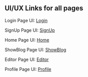 ## UI/UX Links for all pages

Login Page UI: [Login](https://www.figma.com/design/tUMdUYuIO8U0f5h3ozBono/Login?m=auto&t=vq2jm9T7XBUhLVQn-6)

SignUp Page UI: [SignUp](https://www.figma.com/design/WJDhuDe7Ph0CUIehCCVcv2/Register?m=auto&t=vq2jm9T7XBUhLVQn-6)  

Home Page UI: [Home](https://www.figma.com/design/k0lAxBqTX1XXPHqlHpE3dk/Front-Page?m=auto&t=vq2jm9T7XBUhLVQn-6)

ShowBlog Page UI: [ShowBlog](https://www.figma.com/design/YWkb9xP2X5pVqNPdl1VQee/ShowBlog?node-id=0-1&node-type=canvas) 

Editor Page UI: [Editor](https://www.figma.com/design/okBAV8gVVIDqzkrJ9pX0Ra/Editor?m=auto&t=vq2jm9T7XBUhLVQn-6)  

Profile Page UI: [Profile](https://www.figma.com/design/RtgU5ALfNfiDZ7mWlrLWao/Profile?m=auto&t=vq2jm9T7XBUhLVQn-6) 